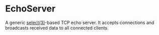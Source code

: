 EchoServer
==========

A generic [select(3)][]-based TCP echo server.
It accepts connections and broadcasts received data to all connected clients.

  [select(3)]: http://linux.die.net/man/3/select
